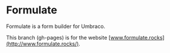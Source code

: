 # Formulate
Formulate is a form builder for Umbraco.

This branch (gh-pages) is for the website [www.formulate.rocks](http://www.formulate.rocks/).
